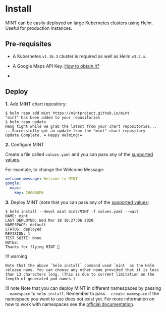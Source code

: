 # Install


MINT can be easily deployed on large Kubernetes clusters using Helm. Useful for production instances.

## Pre-requisites

- A Kubernetes `v1.16.3` cluster is required as well as Helm `v3.2.x`.

- A Google Maps API Key. [How to obtain it?](https://developers.google.com/maps/documentation/javascript/get-api-key)
- 
## Deploy

**1.** Add MINT chart repository:

```console
$ helm repo add mint https://mintproject.github.io/mint      
"mint" has been added to your repositories
$ helm repo update
Hang tight while we grab the latest from your chart repositories...
...Successfully got an update from the "mint" chart repository
Update Complete. ⎈ Happy Helming!⎈
```

**2.** Configure MINT 

Create a file called `values.yaml` and you can pass any of the [supported values](https://github.com/mintproject/mint/tree/main/helm#readme).

For example, to change the Welcome Message:

```yaml
welcome_message: Welcome to MINT
google:
  maps:
    key: CHANGEME
```


**3.** Deploy MINT (note that you can pass any of the [supported values](https://github.com/mintproject/mint/tree/main/helm#readme):



```console
$ helm install --devel mint mint/MINT -f values.yaml --wait
NAME: mint 
LAST DEPLOYED: Wed Mar 18 10:27:06 2020
NAMESPACE: default
STATUS: deployed
REVISION: 1
TEST SUITE: None
NOTES:
Thanks for flying MINT 🚀
```

!!! warning

    Note that the above `helm install` command used `mint` as the Helm release name. You can choose any other name provided that it is less than 13 characters long. (This is due to current limitation on the length of generated pod names.)

!!! note
    Note that you can deploy MINT in different namespaces by passing `--namespace` to `helm install`. Remember to pass `--create-namespace` if the namespace you want to use does not exist yet. For more information on how to work with namespaces see the [official documentation](https://kubernetes.io/docs/concepts/overview/working-with-objects/namespaces/).

